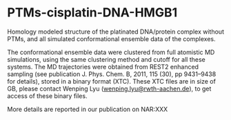 # PTMs-cisplatin-DNA-HMGB1

Homology modeled structure of the platinated DNA/protein complex without PTMs, and all simulated conformational ensemble data of the complexes.

The conformational ensemble data were clustered from full atomistic MD simulations, using the same clustering method and cutoff for all these systems.
The MD trajectories were obtained from REST2 enhanced sampling (see publication J. Phys. Chem. B, 2011, 115 (30), pp 9431–9438
for details), stored in a binary format (XTC).
These XTC files are in size of GB, please contact Wenping Lyu (wenping.lyu@rwth-aachen.de), to get access of these binary files.

More details are reported in our publication on NAR:XXX
